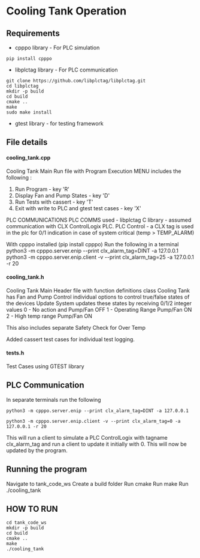 # Cooling Tank Operation


## Requirements
- cpppo library -  For PLC simulation
```
pip install cpppo
```

- libplctag library - For PLC communication
```
git clone https://github.com/libplctag/libplctag.git
cd libplctag
mkdir -p build
cd build
cmake ..
make
sudo make install
```

- gtest library - for testing framework



## File details

#### cooling_tank.cpp
Cooling Tank Main Run file with Program Execution
MENU includes the following :
1. Run Program - key 'R'
2. Display Fan and Pump States - key 'D'
3. Run Tests with cassert - key 'T'
4. Exit with write to PLC and gtest test cases - key 'X'

PLC COMMUNICATIONS
PLC COMMS used - libplctag C library - assumed communication with CLX ControlLogix PLC. 
PLC Control - a CLX tag is used in the plc for 0/1 indication in case of system critical (temp > TEMP_ALARM)

With cpppo installed (pip install cpppo) Run the following in a terminal
python3 -m cpppo.server.enip --print clx_alarm_tag=DINT -a 127.0.0.1
python3 -m cpppo.server.enip.client -v --print clx_alarm_tag=25 -a 127.0.0.1 -r 20


#### cooling_tank.h

Cooling Tank Main Header file with function definitions
class Cooling Tank has Fan and Pump Control individual options 
to control true/false states of the devices
Update System updates these states by receiving 0/1/2 integer values
0 - No action and Pump/Fan OFF
1 - Operating Range Pump/Fan ON
2 - High temp range Pump/Fan ON

This also includes separate Safety Check for Over Temp

Added cassert test cases for individual test logging.


#### tests.h

Test Cases using GTEST library




## PLC Communication

In separate terminals run the following 

```
python3 -m cpppo.server.enip --print clx_alarm_tag=DINT -a 127.0.0.1

python3 -m cpppo.server.enip.client -v --print clx_alarm_tag=0 -a 127.0.0.1 -r 20
```

This will run a client to simulate a PLC ControlLogix with tagname clx_alarm_tag
and run a client to update it initially with 0. This will now be updated by the program.


## Running the program 

Navigate to tank_code_ws
Create a build folder
Run cmake 
Run make
Run ./cooling_tank

## HOW TO RUN 

```
cd tank_code_ws
mkdir -p build
cd build
cmake ..
make
./cooling_tank
```
